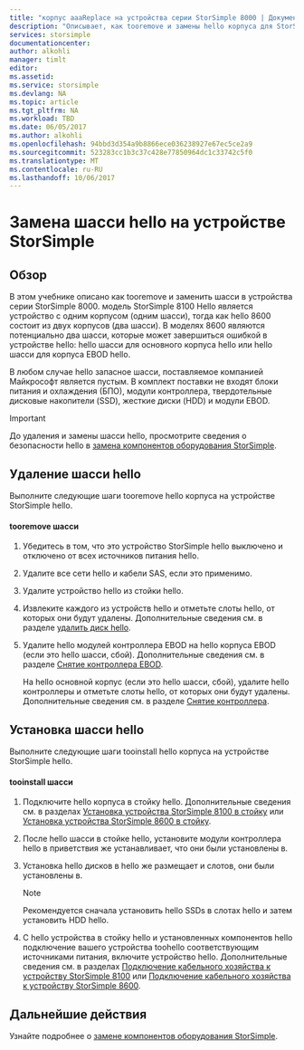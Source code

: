```yaml
---
title: "корпус aaaReplace на устройства серии StorSimple 8000 | Документы Microsoft"
description: "Описывает, как tooremove и замены hello корпуса для StorSimple основного корпуса или корпуса EBOD."
services: storsimple
documentationcenter: 
author: alkohli
manager: timlt
editor: 
ms.assetid: 
ms.service: storsimple
ms.devlang: NA
ms.topic: article
ms.tgt_pltfrm: NA
ms.workload: TBD
ms.date: 06/05/2017
ms.author: alkohli
ms.openlocfilehash: 94bbd3d354a9b8866ece036238927e67ec5ce2a9
ms.sourcegitcommit: 523283cc1b3c37c428e77850964dc1c33742c5f0
ms.translationtype: MT
ms.contentlocale: ru-RU
ms.lasthandoff: 10/06/2017
---
```

# <a name="replace-hello-chassis-on-your-storsimple-device"></a>Замена шасси hello на устройстве StorSimple
## <a name="overview"></a>Обзор
В этом учебнике описано как tooremove и заменить шасси в устройства серии StorSimple 8000. модель StorSimple 8100 Hello является устройство с одним корпусом (одним шасси), тогда как hello 8600 состоит из двух корпусов (два шасси). В моделях 8600 являются потенциально два шасси, которые может завершиться ошибкой в устройстве hello: hello шасси для основного корпуса hello или hello шасси для корпуса EBOD hello.

В любом случае hello запасное шасси, поставляемое компанией Майкрософт является пустым. В комплект поставки не входят блоки питания и охлаждения (БПО), модули контроллера, твердотельные дисковые накопители (SSD), жесткие диски (HDD) и модули EBOD.

> [!IMPORTANT]
> До удаления и замены шасси hello, просмотрите сведения о безопасности hello в [замена компонентов оборудования StorSimple](storsimple-8000-hardware-component-replacement.md).


## <a name="remove-hello-chassis"></a>Удаление шасси hello
Выполните следующие шаги tooremove hello корпуса на устройстве StorSimple hello.

#### <a name="tooremove-a-chassis"></a>tooremove шасси
1. Убедитесь в том, что это устройство StorSimple hello выключено и отключено от всех источников питания hello.
2. Удалите все сети hello и кабели SAS, если это применимо.
3. Удалите устройство hello из стойки hello.
4. Извлеките каждого из устройств hello и отметьте слоты hello, от которых они будут удалены. Дополнительные сведения см. в разделе [удалить диск hello](storsimple-8000-disk-drive-replacement.md#remove-the-disk-drive).
5. Удалите hello модулей контроллера EBOD на hello корпуса EBOD (если это hello шасси, сбой). Дополнительные сведения см. в разделе [Снятие контроллера EBOD](storsimple-8000-ebod-controller-replacement.md#remove-an-ebod-controller).
   
    На hello основной корпус (если это hello шасси, сбой), удалите hello контроллеры и отметьте слоты hello, от которых они будут удалены. Дополнительные сведения см. в разделе [Снятие контроллера](storsimple-8000-controller-replacement.md#remove-a-controller).

## <a name="install-hello-chassis"></a>Установка шасси hello
Выполните следующие шаги tooinstall hello корпуса на устройстве StorSimple hello.

#### <a name="tooinstall-a-chassis"></a>tooinstall шасси
1. Подключите hello корпуса в стойку hello. Дополнительные сведения см. в разделах [Установка устройства StorSimple 8100 в стойку](storsimple-8100-hardware-installation.md#rack-mount-your-storsimple-8100-device) или [Установка устройства StorSimple 8600 в стойку](storsimple-8600-hardware-installation.md#rack-mount-your-storsimple-8600-device).
2. После hello шасси в стойке hello, установите модули контроллера hello в приветствия же устанавливает, что они были установлены в.
3. Установка hello дисков в hello же размещает и слотов, они были установлены в.
   
   > [!NOTE]
   > Рекомендуется сначала установить hello SSDs в слотах hello и затем установить HDD hello.
  
4. С hello устройства в стойку hello и установленных компонентов hello подключение вашего устройства toohello соответствующим источниками питания, включите устройство hello. Дополнительные сведения см. в разделах [Подключение кабельного хозяйства к устройству StorSimple 8100](storsimple-8100-hardware-installation.md#cable-your-storsimple-8100-device) или [Подключение кабельного хозяйства к устройству StorSimple 8600](storsimple-8600-hardware-installation.md#cable-your-storsimple-8600-device).

## <a name="next-steps"></a>Дальнейшие действия
Узнайте подробнее о [замене компонентов оборудования StorSimple](storsimple-8000-hardware-component-replacement.md).

